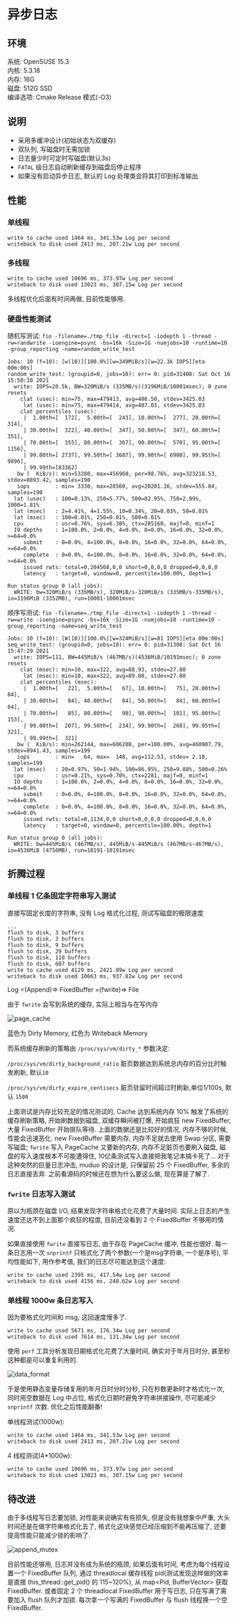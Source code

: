 # 异步日志

## 环境

系统: OpenSUSE 15.3  
内核: 5.3.18  
内存: 16G  
磁盘: 512G SSD  
编译选项: Cmake Release 模式(-O3)

## 说明

- 采用多缓冲设计(初始状态为双缓存)
- 双队列, 写磁盘时无需加锁
- 日志量少时可定时写磁盘(默认3s)
- `FATAL` 级日志自动刷新缓存到磁盘后停止程序
- 如果没有启动异步日志, 默认的 Log 处理类会将其打印到标准输出

## 性能

### 单线程

```plain
write to cache used 1464 ms, 341.53w Log per second
writeback to disk used 2413 ms, 207.21w Log per second
```

### 多线程

```plain
write to cache used 10696 ms, 373.97w Log per second
writeback to disk used 13023 ms, 307.15w Log per second
```

多线程优化后面有时间再做, 目前性能够用.

### 硬盘性能测试

随机写测试: `fio -filename=./tmp_file -direct=1 -iodepth 1 -thread -rw=randwrite -ioengine=psync -bs=16k -Size=1G -numjobs=10 -runtime=10 -group_reporting -name=random_write_test`

```
Jobs: 10 (f=10): [w(10)][100.0%][w=349MiB/s][w=22.3k IOPS][eta 00m:00s]
random_write_test: (groupid=0, jobs=10): err= 0: pid=31408: Sat Oct 16 15:50:10 2021
  write: IOPS=20.5k, BW=320MiB/s (335MB/s)(3196MiB/10001msec); 0 zone resets
    clat (usec): min=75, max=479413, avg=486.50, stdev=3425.03
     lat (usec): min=75, max=479414, avg=487.03, stdev=3425.03
    clat percentiles (usec):
     |  1.00th=[  172],  5.00th=[  243], 10.00th=[  277], 20.00th=[  314],
     | 30.00th=[  322], 40.00th=[  347], 50.00th=[  347], 60.00th=[  351],
     | 70.00th=[  355], 80.00th=[  367], 90.00th=[  570], 95.00th=[ 1156],
     | 99.00th=[ 2737], 99.50th=[ 3687], 99.90th=[ 6980], 99.95th=[ 9896],
     | 99.99th=[83362]
   bw (  KiB/s): min=53280, max=456960, per=98.76%, avg=323218.53, stdev=8893.42, samples=190
   iops        : min= 3330, max=28560, avg=20201.16, stdev=555.84, samples=190
  lat (usec)   : 100=0.13%, 250=5.77%, 500=82.95%, 750=2.99%, 1000=1.81%
  lat (msec)   : 2=4.41%, 4=1.55%, 10=0.34%, 20=0.03%, 50=0.01%
  lat (msec)   : 100=0.01%, 250=0.01%, 500=0.01%
  cpu          : usr=0.76%, sys=6.38%, ctx=205160, majf=0, minf=1
  IO depths    : 1=100.0%, 2=0.0%, 4=0.0%, 8=0.0%, 16=0.0%, 32=0.0%, >=64=0.0%
     submit    : 0=0.0%, 4=100.0%, 8=0.0%, 16=0.0%, 32=0.0%, 64=0.0%, >=64=0.0%
     complete  : 0=0.0%, 4=100.0%, 8=0.0%, 16=0.0%, 32=0.0%, 64=0.0%, >=64=0.0%
     issued rwts: total=0,204568,0,0 short=0,0,0,0 dropped=0,0,0,0
     latency   : target=0, window=0, percentile=100.00%, depth=1

Run status group 0 (all jobs):
  WRITE: bw=320MiB/s (335MB/s), 320MiB/s-320MiB/s (335MB/s-335MB/s), io=3196MiB (3352MB), run=10001-10001msec
```


顺序写测试: `fio -filename=./tmp_file -direct=1 -iodepth 1 -thread -rw=write -ioengine=psync -bs=16k -Size=1G -numjobs=10 -runtime=10 -group_reporting -name=seq_write_test`

```
Jobs: 10 (f=10): [W(10)][100.0%][w=324MiB/s][w=81 IOPS][eta 00m:00s]
seq_write_test: (groupid=0, jobs=10): err= 0: pid=31308: Sat Oct 16 15:47:29 2021
  write: IOPS=111, BW=445MiB/s (467MB/s)(4536MiB/10191msec); 0 zone resets
    clat (msec): min=10, max=322, avg=88.93, stdev=27.80
     lat (msec): min=10, max=322, avg=89.08, stdev=27.80
    clat percentiles (msec):
     |  1.00th=[   22],  5.00th=[   67], 10.00th=[   75], 20.00th=[   84],
     | 30.00th=[   84], 40.00th=[   84], 50.00th=[   84], 60.00th=[   84],
     | 70.00th=[   85], 80.00th=[   90], 90.00th=[  101], 95.00th=[  153],
     | 99.00th=[  207], 99.50th=[  234], 99.90th=[  268], 99.95th=[  321],
     | 99.99th=[  321]
   bw (  KiB/s): min=262144, max=606208, per=100.00%, avg=460907.79, stdev=8941.43, samples=199
   iops        : min=   64, max=  148, avg=112.53, stdev= 2.18, samples=199
  lat (msec)   : 20=0.97%, 50=1.94%, 100=86.95%, 250=9.88%, 500=0.26%
  cpu          : usr=0.21%, sys=0.70%, ctx=2281, majf=0, minf=1
  IO depths    : 1=100.0%, 2=0.0%, 4=0.0%, 8=0.0%, 16=0.0%, 32=0.0%, >=64=0.0%
     submit    : 0=0.0%, 4=100.0%, 8=0.0%, 16=0.0%, 32=0.0%, 64=0.0%, >=64=0.0%
     complete  : 0=0.0%, 4=100.0%, 8=0.0%, 16=0.0%, 32=0.0%, 64=0.0%, >=64=0.0%
     issued rwts: total=0,1134,0,0 short=0,0,0,0 dropped=0,0,0,0
     latency   : target=0, window=0, percentile=100.00%, depth=1

Run status group 0 (all jobs):
  WRITE: bw=445MiB/s (467MB/s), 445MiB/s-445MiB/s (467MB/s-467MB/s), io=4536MiB (4756MB), run=10191-10191msec
```

## 折腾过程

### 单线程 1 亿条固定字符串写入测试

直接写固定长度的字符串, 没有 Log 格式化过程, 测试写磁盘的极限速度

```plain
...
flush to disk, 3 buffers
flush to disk, 3 buffers
flush to disk, 9 buffers
flush to disk, 29 buffers
flush to disk, 110 buffers
flush to disk, 607 buffers
write to cache used 4129 ms, 2421.89w Log per second
writeback to disk used 10663 ms, 937.82w Log per second
```

Log =(Append)=> FixedBuffer =(fwrite)=> File  

由于 `fwrite` 会写到系统的缓存, 实际上相当与在写内存

![page_cache](images/page_cache.png)  

蓝色为 Dirty Memory, 红色为 Writeback Memory

而系统缓存刷新的策略由 `/proc/sys/vm/dirty_*` 参数决定:  

`/proc/sys/vm/dirty_background_ratio` 脏页数据达到系统总内存的百分比时触发刷新, 默认`10`

`/proc/sys/vm/dirty_expire_centisecs` 脏页驻留时间超过时刷新,单位1/100s, 默认 `1500`

上面测试是内存比较充足的情况测试的, Cache 达到系统内存 10% 触发了系统的缓存刷新策略,
开始刷数据到磁盘, 双缓存瞬间被打爆, 开始疯狂 new FixedBuffer, 大量 FixedBuffer 开始排队等待.
上面的数据还是比较好的情况, 内存不够的时候, 性能会迅速恶化.
new FixedBuffer 需要内存, 内存不足就去使用 Swap 分区, 需要写磁盘;
`fwrite` 写入 PageCache 又要新的内存, 内存不足脏页也要刷入磁盘,
磁盘的写入速度根本不可能遭得住, 10亿条测试写入直接把我笔记本搞卡死了...
对于这种突然的巨量日志冲击, muduo 的设计是, 只保留前 25 个 FixedBuffer, 多余的日志直接丢弃.
之前看源码的时候还在想为什么要这么做, 现在算是了解了.

### `fwrite` 日志写入测试

原以为瓶颈在磁盘 I/O, 结果发现字符串格式化花费了大量时间.
实际上日志的产生速度还达不到上面那个疯狂的程度, 目前还没看到 2 个 FixedBuffer 不够用的情况.

如果直接使用 `fwrite` 直接写日志, 由于存在 PageCache 缓冲, 性能也很好.
每一条日志用一次 `snprintf` 只格式化了两个参数(一个是msg字符串, 一个是序号),
平均性能如下, 用作参考值, 我们的日志尽可能达到这个速度:

```plain
write to cache used 2395 ms, 417.54w Log per second
writeback to disk used 4156 ms, 240.62w Log per second
```

### 单线程 1000w 条日志写入

因为要格式化时间和 msg, 这回速度慢多了.

```plain
write to cache used 5671 ms, 176.34w Log per second
writeback to disk used 7614 ms, 131.34w Log per second
```

使用 `perf` 工具分析发现日期格式化花费了大量时间, 确实对于年月日时分, 甚至秒这种都是可以重复利用的.

![data_format](images/data_format.png)

于是使用静态变量存储复用的年月日时分时分秒, 只在秒数更新时才格式化一次, 同时用空数据在 Log 中占位,
格式化日期时避免字符串拼接操作, 尽可能减少 `snprintf` 次数. 优化之后性能翻番!

单线程测试(1000w):

```plain
write to cache used 1464 ms, 341.53w Log per second
writeback to disk used 2413 ms, 207.21w Log per second
```

4 线程测试(4*1000w):

```plain
write to cache used 10696 ms, 373.97w Log per second
writeback to disk used 13023 ms, 307.15w Log per second
```

## 待改进

由于多线程写日志要加锁, 对性能来说确实有些损失, 但是没有我想象中严重, 大头时间还是在做字符串格式化去了,
格式化这块感觉已经压缩到不能再压缩了, 还要提高性能只能减少锁的影响了.

![append_mutex](images/append_mutex.png)

目前性能还够用, 日志并没有成为系统的瓶颈, 如果后面有时间, 考虑为每个线程设置一个 FixedBuffer 队列,
通过 threadlocal 缓存线程 pid(测试发现这样做的效率是直接 this_thread::get_pid() 的 115~120%),
从 map<Pid, BufferVector> 获取 FixedBuffer. 或者固定 2 个 threadlocal FixedBuffer 用于写日志,
只在写满了需要加入 flush 队列才加锁. 每次拿一个写满的 FixedBuffer 与 flush 线程换一个空 FixedBuffer.
